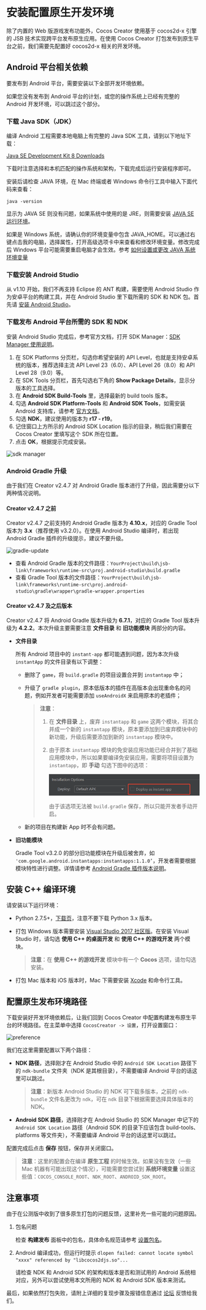 # 安装配置原生开发环境

除了内置的 Web 版游戏发布功能外，Cocos Creator 使用基于 cocos2d-x 引擎的 JSB 技术实现跨平台发布原生应用。在使用 Cocos Creator 打包发布到原生平台之前，我们需要先配置好 cocos2d-x 相关的开发环境。

## Android 平台相关依赖

要发布到 Android 平台，需要安装以下全部开发环境依赖。

如果您没有发布到 Android 平台的计划，或您的操作系统上已经有完整的 Android 开发环境，可以跳过这个部分。

### 下载 Java SDK（JDK）

编译 Android 工程需要本地电脑上有完整的 Java SDK 工具，请到以下地址下载：

[Java SE Development Kit 8 Downloads](http://www.oracle.com/technetwork/java/javase/downloads/jdk8-downloads-2133151.html)

下载时注意选择和本机匹配的操作系统和架构，下载完成后运行安装程序即可。

安装后请检查 JAVA 环境，在 Mac 终端或者 Windows 命令行工具中输入下面代码来查看：

```
java -version
```

显示为 JAVA SE 则没有问题，如果系统中使用的是 JRE，则需要安装 [JAVA SE 运行环境](http://www.oracle.com/technetwork/java/javase/downloads/index.html)。

如果是 Windows 系统，请确认你的环境变量中包含 JAVA_HOME。可以通过右键点击我的电脑，选择属性，打开高级选项卡中来查看和修改环境变量。修改完成后 Windows 平台可能需要重启电脑才会生效。参考 [如何设置或更改 JAVA 系统环境变量](https://www.java.com/zh_CN/download/help/path.xml)

### 下载安装 Android Studio

从 v1.10 开始，我们不再支持 Eclipse 的 ANT 构建，需要使用 Android Studio 作为安卓平台的构建工具，并在 Android Studio 里下载所需的 SDK 和 NDK 包。首先请 [安装 Android Studio](http://www.android-studio.org/)。

### 下载发布 Android 平台所需的 SDK 和 NDK

安装 Android Studio 完成后，参考官方文档，打开 SDK Manager：[SDK Manager 使用说明](https://developer.android.google.cn/studio/intro/update.html#sdk-manager)。

1. 在 SDK Platforms 分页栏，勾选你希望安装的 API Level，也就是支持安卓系统的版本，推荐选择主流 API Level 23（6.0）、API Level 26（8.0）和 API Level 28（9.0）等。
2. 在 SDK Tools 分页栏，首先勾选右下角的 **Show Package Details**，显示分版本的工具选择。
3. 在 **Android SDK Build-Tools** 里，选择最新的 build tools 版本。
4. 勾选 **Android SDK Platform-Tools** 和 **Android SDK Tools**，如需安装 Android 支持库，请参考 [官方文档](https://developer.android.google.cn/topic/libraries/support-library/setup)。
5. 勾选 **NDK**，建议使用的版本为 **r17 - r19**。
6. 记住窗口上方所示的 Android SDK Location 指示的目录，稍后我们需要在 Cocos Creator 里填写这个 SDK 所在位置。
7. 点击 **OK**，根据提示完成安装。

![sdk manager](setup-native-development/sdk-manager.jpg)

### Android Gradle 升级

由于我们在 Creator v2.4.7 对 Android Gradle 版本进行了升级，因此需要分以下两种情况说明。

#### Creator v2.4.7 之前

Creator v2.4.7 之前支持的 Android Gradle 版本为 **4.10.x**，对应的 Gradle Tool 版本为 **3.x**（推荐使用 v3.2.0）。在使用 Android Studio 编译时，若出现 Android Gradle 插件的升级提示，建议不要升级。

![gradle-update](setup-native-development/gradle-update.png)

- 查看 Android Gradle 版本的文件路径：`YourProject\build\jsb-link\frameworks\runtime-src\proj.android-studio\build.gradle`
- 查看 Gradle Tool 版本的文件路径：`YourProject\build\jsb-link\frameworks\runtime-src\proj.android-studio\gradle\wrapper\gradle-wrapper.properties`

#### Creator v2.4.7 及之后版本

Creator v2.4.7 将 Android Gradle 版本升级为 **6.7.1**，对应的 Gradle Tool 版本升级为 **4.2.2**。本次升级主要需要注意 **文件目录** 和 **旧功能模块** 两部分的内容。

- **文件目录**

  所有 Android 项目中的 `instant-app` 都可能遇到问题，因为本次升级 `instantApp` 的文件目录有以下调整：

    - 删除了 `game`，将 `build.gradle` 的项目设置合并到 `instantapp` 中；

    - 升级了 `gradle plugin`，原本低版本的插件在高版本会出现重命名的问题，例如开发者可能需要添加 `useAndroidX` 来启用原本的老插件；

      > **注意**：
      >
      > 1. 在 **文件目录** 上，废弃 `instantapp` 和 `game` 这两个模块，将其合并成一个新的 `instantapp` 模块，原本要添加到已废弃模块中的新功能，升级后需要添加到新的 `instantapp` 模块中。
      > 2. 由于原本 `instantapp` 模块的免安装应用功能已经合并到了基础应用模块中，所以如果要编译免安装应用，需要将项目设置为 `instantapp`，即 **手动** 勾选下图中的选项：
      >
      >     ![gradle plugin](setup-native-development/gradle-plugin.png)
      >
      >     由于该选项无法被 `build.gradle` 保存，所以只能开发者手动开启。

    - 新的项目在构建新 App 时不会有问题。

- **旧功能模块**

  Gradle Tool v3.2.0 的部分旧功能模块在升级后被舍弃，如 `'com.google.android.instantapps:instantapps:1.1.0’`​，开发者需要根据模块特性进行调整。详情请参考 [Android Gradle 插件版本说明](https://developer.android.google.cn/studio/releases/gradle-plugin)。

## 安装 C++ 编译环境

请安装以下运行环境：

- Python 2.7.5+，[下载页](https://www.python.org/downloads/)，注意不要下载 Python 3.x 版本。

- 打包 Windows 版本需要安装 [Visual Studio 2017 社区版](https://www.visualstudio.com/downloads/download-visual-studio-vs)。在安装 Visual Studio 时，请勾选 **使用 C++ 的桌面开发** 和 **使用 C++ 的游戏开发** 两个模块。

  > **注意**：在 **使用 C++ 的游戏开发** 模块中有一个 **Cocos** 选项，请勿勾选安装。

- 打包 Mac 版本和 iOS 版本时，Mac 下需要安装 [Xcode](https://developer.apple.com/xcode/download/) 和命令行工具。

## 配置原生发布环境路径

下载安装好开发环境依赖后，让我们回到 Cocos Creator 中配置构建发布原生平台的环境路径。在主菜单中选择 `CocosCreator -> 设置`，打开设置窗口：

![preference](setup-native-development/preference.png)

我们在这里需要配置以下两个路径：

- **NDK 路径**，选择刚才在 Android Studio 中的 `Android SDK Location` 路径下的 `ndk-bundle` 文件夹（NDK 是其根目录），不需要编译 Android 平台的话这里可以跳过。

  > **注意**：新版本 Android Studio 的 NDK 可下载多版本，之前的 `ndk-bundle` 文件名更改为 `ndk`，可在 `ndk` 目录下根据需要选择具体版本的 NDK。

- **Android SDK 路径**，选择刚才在 Android Studio 的 SDK Manager 中记下的 `Android SDK Location` 路径（Android SDK 的目录下应该包含 build-tools、platforms 等文件夹），不需要编译 Android 平台的话这里可以跳过。

配置完成后点击 **保存** 按钮，保存并关闭窗口。

> **注意**：这里的配置会在编译 **原生工程** 的时候生效。如果没有生效（一些 Mac 机器有可能出现这个情况），可能需要您尝试到 **系统环境变量** 设置这些值：`COCOS_CONSOLE_ROOT`、`NDK_ROOT`、`ANDROID_SDK_ROOT`。

## 注意事项

由于在公测版中收到了很多原生打包的问题反馈，这里补充一些可能的问题原因。

1. 包名问题

    检查 **构建发布** 面板中的包名，具体命名规范请参考 [设置包名](./publish-native.md#%E8%AE%BE%E7%BD%AE%E5%8C%85%E5%90%8D%EF%BC%88package-name%EF%BC%89)。

2. Android 编译成功，但运行时提示 `dlopen failed: cannot locate symbol "xxxx" referenced by "libcocos2djs.so"...`

    请检查 NDK 和 Android SDK 的架构和版本是否和测试用的 Android 系统相对应，另外可以尝试使用本文所用的 NDK 和 Android SDK 版本来测试。

最后，如果依然打包失败，请附上详细的复现步骤及报错信息通过 [论坛](https://forum.cocos.org/c/27) 反馈给我们。

